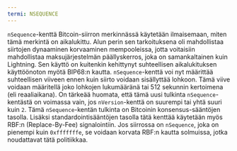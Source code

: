```yaml
---
termi: NSEQUENCE
---
```


`nSequence`-kenttä Bitcoin-siirron merkinnässä käytetään ilmaisemaan, miten tämä merkintä on aikalukittu. Alun perin sen tarkoituksena oli mahdollistaa siirtojen dynaaminen korvaaminen mempooleissa, jotta voitaisiin mahdollistaa maksujärjestelmän päällyskerros, joka on samankaltainen kuin Lightning. Sen käyttö on kuitenkin kehittynyt suhteellisen aikalukituksen käyttöönoton myötä BIP68:n kautta. `nSequence`-kenttä voi nyt määrittää suhteellisen viiveen ennen kuin siirto voidaan sisällyttää lohkoon. Tämä viive voidaan määritellä joko lohkojen lukumääränä tai 512 sekunnin kertoimena (eli reaaliaikana). On tärkeää huomata, että tämä uusi tulkinta `nSequence`-kentästä on voimassa vain, jos `nVersion`-kenttä on suurempi tai yhtä suuri kuin `2`. Tämä `nSequence`-kentän tulkinta on Bitcoinin konsensus-sääntöjen tasolla. Lisäksi standardointisääntöjen tasolla tätä kenttää käytetään myös RBF:n (Replace-By-Fee) signalointiin. Jos siirrossa on `nSequence`, joka on pienempi kuin `0xfffffffe`, se voidaan korvata RBF:n kautta solmuissa, jotka noudattavat tätä politiikkaa.